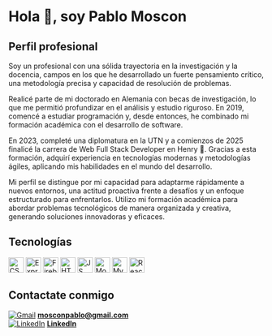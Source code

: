 # Hola 👋, soy Pablo Moscon 

## Perfil profesional 

Soy un profesional con una sólida trayectoria en la investigación y la docencia, campos en los que he desarrollado un fuerte pensamiento crítico, una metodología precisa y capacidad de resolución de problemas.

Realicé parte de mi doctorado en Alemania con becas de investigación, lo que me permitió profundizar en el análisis y estudio riguroso. En 2019, comencé a estudiar programación y, desde entonces, he combinado mi formación académica con el desarrollo de software.

En 2023, completé una diplomatura en la UTN y a comienzos de 2025 finalicé la carrera de Web Full Stack Developer en Henry 🚀. Gracias a esta formación, adquirí experiencia en tecnologías modernas y metodologías ágiles, aplicando mis habilidades en el mundo del desarrollo.

Mi perfil se distingue por mi capacidad para adaptarme rápidamente a nuevos entornos, una actitud proactiva frente a desafíos y un enfoque estructurado para enfrentarlos. Utilizo mi formación académica para abordar problemas tecnológicos de manera organizada y creativa, generando soluciones innovadoras y eficaces.


## Tecnologías 

<img src="URL_DEL_ICONO_CSS" alt="CSS logo" width="30" height="30">
<img src="URL_DEL_ICONO_EXPRESS" alt="Express logo" width="30" height="30">
<img src="URL_DEL_ICONO_FIREBASE" alt="Firebase logo" width="30" height="30">
<img src="URL_DEL_ICONO_HTML" alt="HTML logo" width="30" height="30">
<img src="URL_DEL_ICONO_JS" alt="JS logo" width="30" height="30">
<img src="URL_DEL_ICONO_MONGO" alt="Mongo logo" width="30" height="30">
<img src="URL_DEL_ICONO_MYSQL" alt="MySQL logo" width="30" height="30">
<img src="URL_DEL_ICONO_REACT" alt="React logo" width="30" height="30">

## Contactate conmigo 

[![Gmail](https://img.icons8.com/color/32/000000/gmail-new.png)](mailto:mosconpablo@gmail.com)  [**mosconpablo@gmail.com**](mailto:mosconpablo@gmail.com)  
[![LinkedIn](https://img.icons8.com/color/32/000000/linkedin.png)](https://www.linkedin.com/in/pablo-mosc%C3%B3n-7990142b0/)  [**LinkedIn**](https://www.linkedin.com/in/pablo-mosc%C3%B3n-7990142b0/)



